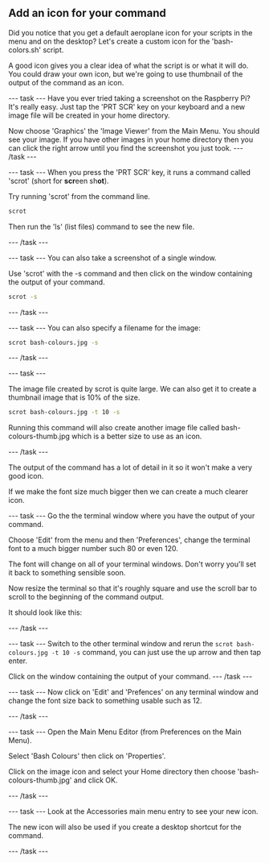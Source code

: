 ## Add an icon for your command 

Did you notice that you get a default aeroplane icon for your scripts in the menu and on the desktop? Let's create a custom icon for the 'bash-colors.sh' script. 

A good icon gives you a clear idea of what the script is or what it will do. You could draw your own icon, but we're going to use thumbnail of the output of the command as an icon.

--- task ---
Have you ever tried taking a screenshot on the Raspberry Pi? It's really easy. Just tap the 'PRT SCR' key on your keyboard and a new image file will be created in your home directory. 

Now choose 'Graphics' the 'Image Viewer' from the Main Menu. You should see your image. If you have other images in your home directory then you can click the right arrow until you find the screenshot you just took.
--- /task ---

--- task ---
When you press the 'PRT SCR' key, it runs a command called 'scrot' (short for **scr**een sh**ot**).

Try running 'scrot' from the command line. 

```bash
scrot
```

Then run the 'ls' (list files) command to see the new file. 

--- /task ---

--- task ---
You can also take a screenshot of a single window.

Use 'scrot' with the -s command and then click on the window containing the output of your command.

```bash
scrot -s
```
--- /task ---

--- task ---
You can also specify a filename for the image:

```bash
scrot bash-colours.jpg -s
```
--- /task ---

--- task ---

The image file created by scrot is quite large. We can also get it to create a thumbnail image that is 10% of the size. 

```bash
scrot bash-colours.jpg -t 10 -s
```

Running this command will also create another image file called bash-colours-thumb.jpg which is a better size to use as an icon.

--- /task ---

The output of the command has a lot of detail in it so it won't make a very good icon. 

If we make the font size much bigger then we can create a much clearer icon. 

--- task ---
Go the the terminal window where you have the output of your command. 

Choose 'Edit' from the menu and then 'Preferences', change the terminal font to a much bigger number such 80 or even 120. 

The font will change on all of your terminal windows. Don't worry you'll set it back to something sensible soon.

Now resize the terminal so that it's roughly square and use the scroll bar to scroll to the beginning of the command output. 

It should look like this:


--- /task ---

--- task ---
Switch to the other terminal window and rerun the `scrot bash-colours.jpg -t 10 -s` command, you can just use the up arrow and then tap enter. 

Click on the window containing the output of your command. 
--- /task ---


--- task ---
Now click on 'Edit' and 'Prefences' on any terminal window and change the font size back to something usable such as 12. 

--- /task ---

--- task ---
Open the Main Menu Editor (from Preferences on the Main Menu). 

Select 'Bash Colours' then click on 'Properties'.

Click on the image icon and select your Home directory then choose 'bash-colours-thumb.jpg' and click OK.

--- /task ---

--- task ---
Look at the Accessories main menu entry to see your new icon. 

The new icon will also be used if you create a desktop shortcut for the command.

--- /task ---




